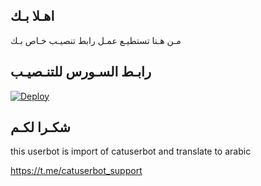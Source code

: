 ## اهـلا بـك
مـن هـنا تستطيـع عمـل رابط تنصيـب خـاص بـك

## رابـط السـورس للتنـصيـب

[![Deploy](https://www.herokucdn.com/deploy/button.svg)](https://heroku.com/deploy?template=https://github.com/https://vm.tiktok.com/ZMLMUvt1o/atayvduvsh/jmthon)

## شكـرا لكـم 


this userbot is import of catuserbot and translate to arabic

https://t.me/catuserbot_support
